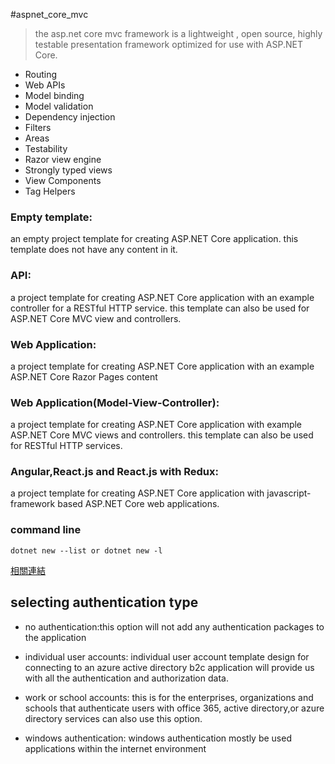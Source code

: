 #aspnet_core_mvc

> the asp.net core mvc framework is a lightweight , open source, highly testable presentation framework optimized for use with ASP.NET Core.

- Routing
- Web APIs
- Model binding
- Model validation
- Dependency injection
- Filters
- Areas
- Testability
- Razor view engine
- Strongly typed views
- View Components
- Tag Helpers


### Empty template:

an empty project template for creating ASP.NET Core application. this template does not have any content in it.

### API:

a project template for creating ASP.NET Core application with an example controller for a RESTful HTTP service. this template can also be used for ASP.NET Core MVC view and controllers.

### Web Application:

a project template for creating ASP.NET Core application with an example ASP.NET Core Razor Pages content

### Web Application(Model-View-Controller):

a project template for creating ASP.NET Core application with example ASP.NET Core MVC views and controllers. this template can also be used for RESTful HTTP services.

### Angular,React.js and React.js with Redux:

a project template for creating ASP.NET Core application with javascript-framework based ASP.NET Core web applications.

### command line
```dotnetcli
dotnet new --list or dotnet new -l
```
[相關連結](https://docs.microsoft.com/zh-tw/dotnet/core/tools/dotnet-new)

## selecting authentication type

- no authentication:this option will not add any authentication packages to the application

- individual user accounts: individual user account template design for connecting to an azure active directory b2c application will provide us with all the authentication and authorization data.

- work or school accounts: this is for the enterprises, organizations and schools that authenticate users with office 365, active directory,or azure directory services can also use this option.

- windows authentication: windows authentication mostly be used applications within the internet environment